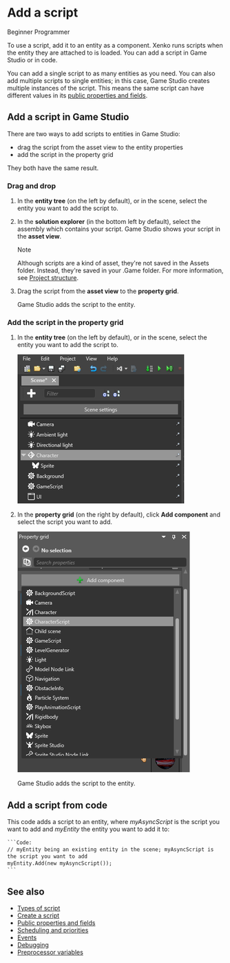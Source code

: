 # Add a script

<span class="label label-doc-level">Beginner</span>
<span class="label label-doc-audience">Programmer</span>

To use a script, add it to an entity as a component. Xenko runs scripts when the entity they are attached to is loaded. You can add a script in Game Studio or in code.

You can add a single script to as many entities as you need. You can also add multiple scripts to single entities; in this case, Game Studio creates multiple instances of the script. This means the same script can have different values in its [public properties and fields](public-properties-and-fields.md).

## Add a script in Game Studio

There are two ways to add scripts to entities in Game Studio: 

* drag the script from the asset view to the entity properties
* add the script in the property grid

They both have the same result.

### Drag and drop

1. In the **entity tree** (on the left by default), or in the scene, select the entity you want to add the script to.

2. In the **solution explorer** (in the bottom left by default), select the assembly which contains your script. Game Studio shows your script in the **asset view**.

    >[!Note]
    > Although scripts are a kind of asset, they're not saved in the Assets folder. Instead, they're saved in your .Game folder. For more information, see [Project structure](../get-started/project-structure.md).

3. Drag the script from the **asset view** to the **property grid**.
   
   Game Studio adds the script to the entity.

### Add the script in the property grid

1. In the **entity tree** (on the left by default), or in the scene, select the entity you want to add the script to.

    ![Select an entity](media/select-entity.png)

2. In the **property grid** (on the right by default), click **Add component** and select the script you want to add.

    ![Add script component](media/add-script-component.png)

    Game Studio adds the script to the entity.

## Add a script from code

This code adds a script to an entity, where *myAsyncScript* is the script you want to add and *myEntity* the entity you want to add it to:

    ```Code: 
    // myEntity being an existing entity in the scene; myAsyncScript is the script you want to add
    myEntity.Add(new myAsyncScript());
    ``` 

## See also

* [Types of script](types-of-script.md)
* [Create a script](create-a-script.md)
* [Public properties and fields](public-properties-and-fields.md)
* [Scheduling and priorities](scheduling-and-priorities.md)
* [Events](events.md)
* [Debugging](debugging.md)
* [Preprocessor variables](preprocessor-variables.md)